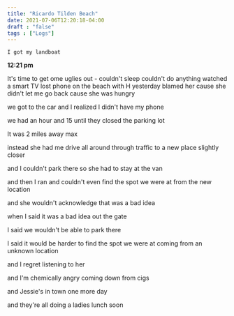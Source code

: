 ```yaml
---
title: "Ricardo Tilden Beach"
date: 2021-07-06T12:20:18-04:00
draft : "false"
tags : ["Logs"]
---
```


```
I got my landboat
```

**12:21 pm**

It's time to get ome uglies out - couldn't sleep couldn't do anything watched a smart TV lost phone on the beach with H yesterday blamed her cause she didn't let me go back cause she was hungry

we got to the car and I realized I didn't have my phone

we had an hour and 15 until they closed the parking lot

It was 2 miles away max

instead she had me drive all around through traffic to a new place slightly closer

and I couldn't park there so she had to stay at the van

and then I ran and couldn't even find the spot we were at from the new location

and she wouldn't acknowledge that was a bad idea

when I said it was a bad idea out the gate

I said we wouldn't be able to park there

I said it would be harder to find the spot we were at coming from an unknown location

and I regret listening to her

and I'm chemically angry coming down from cigs

and Jessie's in town one more day

and they're all doing a ladies lunch soon
     

<!--more-->


<!--

| Dailies        | Questions           | Answers  |
| ------------- |:-------------:| -----:|
| Read()      | *What did you read?* | X |
| Write()      | *What did you write?*      |   X |
| Create() | *What did you make?*      |    X |
| Exercise() | *Dance workout (or otherwise?)*      |    X |
| Audio() | *You recorded what:*      |    X |
| Video() | *You filmed what:*      |    X |
| Finish() | *You bounced what track:*      |    X |
| Live() | *You sang what live:*      |    X |
| Finish2() | *You made what visuals*      |    X |
| Phone() | *You called who:*      |    X |
| Share() | *Uploaded what to archive:*      |    X |
| PBD() | *You did what for PBD?*      |    X |
| Web() | *You did what to POLIW.AT?*      |    X |
| Love&Legacy() | *You did what for friends/fam?*      |    X |
| God() | *You're grateful for what?*      |    X |
<sub>v1.0</sub>

 -->
